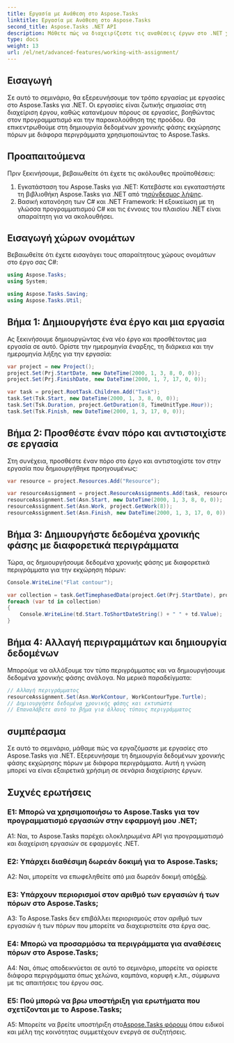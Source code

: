 ```yaml
---
title: Εργασία με Ανάθεση στο Aspose.Tasks
linktitle: Εργασία με Ανάθεση στο Aspose.Tasks
second_title: Aspose.Tasks .NET API
description: Μάθετε πώς να διαχειρίζεστε τις αναθέσεις έργων στο .NET χρησιμοποιώντας το Aspose.Tasks. Εξερευνήστε διαφορετικά περιγράμματα για τον προγραμματισμό πόρων.
type: docs
weight: 13
url: /el/net/advanced-features/working-with-assignment/
---
```

## Εισαγωγή

Σε αυτό το σεμινάριο, θα εξερευνήσουμε τον τρόπο εργασίας με εργασίες στο Aspose.Tasks για .NET. Οι εργασίες είναι ζωτικής σημασίας στη διαχείριση έργου, καθώς κατανέμουν πόρους σε εργασίες, βοηθώντας στον προγραμματισμό και την παρακολούθηση της προόδου. Θα επικεντρωθούμε στη δημιουργία δεδομένων χρονικής φάσης εκχώρησης πόρων με διάφορα περιγράμματα χρησιμοποιώντας το Aspose.Tasks.

## Προαπαιτούμενα

Πριν ξεκινήσουμε, βεβαιωθείτε ότι έχετε τις ακόλουθες προϋποθέσεις:

1.  Εγκατάσταση του Aspose.Tasks για .NET: Κατεβάστε και εγκαταστήστε τη βιβλιοθήκη Aspose.Tasks για .NET από τη[σύνδεσμος λήψης](https://releases.aspose.com/tasks/net/).
2. Βασική κατανόηση των C# και .NET Framework: Η εξοικείωση με τη γλώσσα προγραμματισμού C# και τις έννοιες του πλαισίου .NET είναι απαραίτητη για να ακολουθήσει.

## Εισαγωγή χώρων ονομάτων

Βεβαιωθείτε ότι έχετε εισαγάγει τους απαραίτητους χώρους ονομάτων στο έργο σας C#:

```csharp
using Aspose.Tasks;
using System;

using Aspose.Tasks.Saving;
using Aspose.Tasks.Util;

```

## Βήμα 1: Δημιουργήστε ένα έργο και μια εργασία

Ας ξεκινήσουμε δημιουργώντας ένα νέο έργο και προσθέτοντας μια εργασία σε αυτό. Ορίστε την ημερομηνία έναρξης, τη διάρκεια και την ημερομηνία λήξης για την εργασία:

```csharp
var project = new Project();
project.Set(Prj.StartDate, new DateTime(2000, 1, 3, 8, 0, 0));
project.Set(Prj.FinishDate, new DateTime(2000, 1, 7, 17, 0, 0));

var task = project.RootTask.Children.Add("Task");
task.Set(Tsk.Start, new DateTime(2000, 1, 3, 8, 0, 0));
task.Set(Tsk.Duration, project.GetDuration(8, TimeUnitType.Hour));
task.Set(Tsk.Finish, new DateTime(2000, 1, 3, 17, 0, 0));
```

## Βήμα 2: Προσθέστε έναν πόρο και αντιστοιχίστε σε εργασία

Στη συνέχεια, προσθέστε έναν πόρο στο έργο και αντιστοιχίστε τον στην εργασία που δημιουργήθηκε προηγουμένως:

```csharp
var resource = project.Resources.Add("Resource");

var resourceAssignment = project.ResourceAssignments.Add(task, resource);
resourceAssignment.Set(Asn.Start, new DateTime(2000, 1, 3, 8, 0, 0));
resourceAssignment.Set(Asn.Work, project.GetWork(8));
resourceAssignment.Set(Asn.Finish, new DateTime(2000, 1, 3, 17, 0, 0));
```

## Βήμα 3: Δημιουργήστε δεδομένα χρονικής φάσης με διαφορετικά περιγράμματα

Τώρα, ας δημιουργήσουμε δεδομένα χρονικής φάσης με διαφορετικά περιγράμματα για την εκχώρηση πόρων:

```csharp
Console.WriteLine("Flat contour");

var collection = task.GetTimephasedData(project.Get(Prj.StartDate), project.Get(Prj.FinishDate));
foreach (var td in collection)
{
	Console.WriteLine(td.Start.ToShortDateString() + " " + td.Value);
}
```

## Βήμα 4: Αλλαγή περιγραμμάτων και δημιουργία δεδομένων

Μπορούμε να αλλάξουμε τον τύπο περιγράμματος και να δημιουργήσουμε δεδομένα χρονικής φάσης ανάλογα. Να μερικά παραδείγματα:

```csharp
// Αλλαγή περιγράμματος
resourceAssignment.Set(Asn.WorkContour, WorkContourType.Turtle);
// Δημιουργήστε δεδομένα χρονικής φάσης και εκτυπώστε
// Επαναλάβετε αυτό το βήμα για άλλους τύπους περιγράμματος
```

## συμπέρασμα

Σε αυτό το σεμινάριο, μάθαμε πώς να εργαζόμαστε με εργασίες στο Aspose.Tasks για .NET. Εξερευνήσαμε τη δημιουργία δεδομένων χρονικής φάσης εκχώρησης πόρων με διάφορα περιγράμματα. Αυτή η γνώση μπορεί να είναι εξαιρετικά χρήσιμη σε σενάρια διαχείρισης έργων.

## Συχνές ερωτήσεις

### Ε1: Μπορώ να χρησιμοποιήσω το Aspose.Tasks για τον προγραμματισμό εργασιών στην εφαρμογή μου .NET;

A1: Ναι, το Aspose.Tasks παρέχει ολοκληρωμένα API για προγραμματισμό και διαχείριση εργασιών σε εφαρμογές .NET.

### Ε2: Υπάρχει διαθέσιμη δωρεάν δοκιμή για το Aspose.Tasks;

 A2: Ναι, μπορείτε να επωφεληθείτε από μια δωρεάν δοκιμή από[εδώ](https://releases.aspose.com/).

### Ε3: Υπάρχουν περιορισμοί στον αριθμό των εργασιών ή των πόρων στο Aspose.Tasks;

A3: Το Aspose.Tasks δεν επιβάλλει περιορισμούς στον αριθμό των εργασιών ή των πόρων που μπορείτε να διαχειριστείτε στα έργα σας.

### Ε4: Μπορώ να προσαρμόσω τα περιγράμματα για αναθέσεις πόρων στο Aspose.Tasks;

A4: Ναι, όπως αποδεικνύεται σε αυτό το σεμινάριο, μπορείτε να ορίσετε διάφορα περιγράμματα όπως χελώνα, καμπάνα, κορυφή κ.λπ., σύμφωνα με τις απαιτήσεις του έργου σας.

### Ε5: Πού μπορώ να βρω υποστήριξη για ερωτήματα που σχετίζονται με το Aspose.Tasks;

 A5: Μπορείτε να βρείτε υποστήριξη στο[Aspose.Tasks φόρουμ](https://forum.aspose.com/c/tasks/15) όπου ειδικοί και μέλη της κοινότητας συμμετέχουν ενεργά σε συζητήσεις.